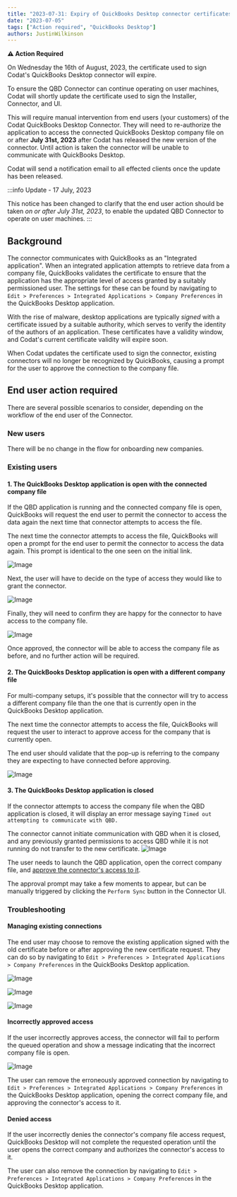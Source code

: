 ```yaml
---
title: "2023-07-31: Expiry of QuickBooks Desktop connector certificates"
date: "2023-07-05"
tags: ["Action required", "QuickBooks Desktop"]
authors: JustinWilkinson
---
```


**⚠️ Action Required**

On Wednesday the 16th of August, 2023, the certificate used to sign Codat's QuickBooks Desktop connector will expire.

<!--truncate-->

To ensure the QBD Connector can continue operating on user machines, Codat will shortly update the certificate used to sign the Installer, Connector, and UI.

This will require manual intervention from end users (your customers) of the Codat QuickBooks Desktop Connector. They will need to re-authorize the application to access the connected QuickBooks Desktop company file on or after **July 31st, 2023** after Codat has released the new version of the connector. Until action is taken the connector will be unable to communicate with QuickBooks Desktop.

Codat will send a notification email to all effected clients once the update has been released.

:::info Update - 17 July, 2023

This notice has been changed to clarify that the end user action should be taken _on or after July 31st, 2023_, to enable the updated QBD Connector to operate on user machines.
:::

## Background

The connector communicates with QuickBooks as an "Integrated application". When an integrated application attempts to retrieve data from a company file, QuickBooks validates the certificate to ensure that the application has the appropriate level of access granted by a suitably permissioned user. The settings for these can be found by navigating to `Edit > Preferences > Integrated Applications > Company Preferences` in the QuickBooks Desktop application.

With the rise of malware, desktop applications are typically _signed_ with a certificate issued by a suitable authority, which serves to verify the identity of the authors of an application. These certificates have a validity window, and Codat's current certificate validity will expire soon.

When Codat updates the certificate used to sign the connector, existing connectors will no longer be recognized by QuickBooks, causing a prompt for the user to approve the connection to the company file.

## End user action required

There are several possible scenarios to consider, depending on the workflow of the end user of the Connector.

### New users

There will be no change in the flow for onboarding new companies.

### Existing users

#### 1. The QuickBooks Desktop application is open with the connected company file

If the QBD application is running and the connected company file is open, QuickBooks will request the end user to permit the connector to access the data again the next time that connector attempts to access the file.

The next time the connector attempts to access the file, QuickBooks will open a prompt for the end user to permit the connector to access the data again. This prompt is identical to the one seen on the initial link.

![Image](/img/integrations/accounting/quickbooksdesktop/application-certificate-approval.png "Application Certificate Approval")

Next, the user will have to decide on the type of access they would like to grant the connector.

![Image](/img/integrations/accounting/quickbooksdesktop/authorize-whilst-closed.png "Authorized Whilst Closed")

Finally, they will need to confirm they are happy for the connector to have access to the company file.

![Image](/img/integrations/accounting/quickbooksdesktop/confirm-access.png "Confirm Access")

Once approved, the connector will be able to access the company file as before, and no further action will be required.

#### 2. The QuickBooks Desktop application is open with a different company file

For multi-company setups, it's possible that the connector will try to access a different company file than the one that is currently open in the QuickBooks Desktop application.

The next time the connector attempts to access the file, QuickBooks will request the user to interact to approve access for the company that is currently open.

The end user should validate that the pop-up is referring to the company they are expecting to have connected before approving.

![Image](/img/integrations/accounting/quickbooksdesktop/application-certificate-approval-incorrect-company.png "Application Certificate Approval, Incorrect Company Open")

#### 3. The QuickBooks Desktop application is closed

If the connector attempts to access the company file when the QBD application is closed, it will display an error message saying `Timed out attempting to communicate with QBD.`

The connector cannot initiate communication with QBD when it is closed, and any previously granted permissions to access QBD while it is not running do not transfer to the new certificate.
![Image](/img/integrations/accounting/quickbooksdesktop/timed-out.png "Timed Out")

The user needs to launch the QBD application, open the correct company file, and [approve the connector's access to it](/updates/230731-deprecation-qbd-certificate-update#1-the-quickbooks-desktop-application-is-open-with-the-connected-company-file).

The approval prompt may take a few moments to appear, but can be manually triggered by clicking the `Perform Sync` button in the Connector UI.

### Troubleshooting

#### Managing existing connections

The end user may choose to remove the existing application signed with the old certificate before or after approving the new certificate request. They can do so by navigating to `Edit > Preferences > Integrated Applications > Company Preferences` in the QuickBooks Desktop application.

![Image](/img/integrations/accounting/quickbooksdesktop/edit-preferences.png "Edit Preferences")

![Image](/img/integrations/accounting/quickbooksdesktop/integrated-applications-modal-personal-preferences.png "My Preferences")

![Image](/img/integrations/accounting/quickbooksdesktop/integrated-applications-modal-company-preferences.png "Company Preferences")

#### Incorrectly approved access

If the user incorrectly approves access, the connector will fail to perform the queued operation and show a message indicating that the incorrect company file is open.

![Image](/img/integrations/accounting/quickbooksdesktop/incorrect-company-open.png "Connector, Incorrect Company Open")

The user can remove the erroneously approved connection by navigating to `Edit > Preferences > Integrated Applications > Company Preferences` in the QuickBooks Desktop application, opening the correct company file, and approving the connector's access to it.

#### Denied access

If the user incorrectly denies the connector's company file access request, QuickBooks Desktop will not complete the requested operation until the user opens the correct company and authorizes the connector's access to it.

The user can also remove the connection by navigating to `Edit > Preferences > Integrated Applications > Company Preferences` in the QuickBooks Desktop application.
